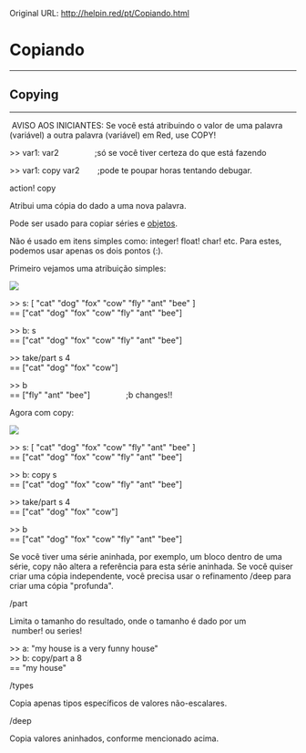 Original URL: <http://helpin.red/pt/Copiando.html>

# Copiando

* * *

## Copying

* * *

 AVISO AOS INICIANTES: Se você está atribuindo o valor de uma palavra (variável) a outra palavra (variável) em Red, use COPY!

&gt;&gt; var1: var2                ;só se você tiver certeza do que está fazendo

&gt;&gt; var1: copy var2        ;pode te poupar horas tentando debugar.

action! copy

Atribui uma cópia do dado a uma nova palavra.

Pode ser usado para copiar séries e [objetos](http://helpin.red/Objetos.html).

Não é usado em itens simples como: integer! float! char! etc. Para estes, podemos usar apenas os dois pontos (:).

Primeiro vejamos uma atribuição simples:

![](http://helpin.red/lib/copy1.png)

&gt;&gt; s: \[ "cat" "dog" "fox" "cow" "fly" "ant" "bee" ]  
\== \["cat" "dog" "fox" "cow" "fly" "ant" "bee"]

&gt;&gt; b: s  
\== \["cat" "dog" "fox" "cow" "fly" "ant" "bee"]

&gt;&gt; take/part s 4  
\== \["cat" "dog" "fox" "cow"]

&gt;&gt; b  
\== \["fly" "ant" "bee"]                ;b changes!!

Agora com copy:

![](http://helpin.red/lib/copy2.png)

&gt;&gt; s: \[ "cat" "dog" "fox" "cow" "fly" "ant" "bee" ]  
\== \["cat" "dog" "fox" "cow" "fly" "ant" "bee"]

&gt;&gt; b: copy s  
\== \["cat" "dog" "fox" "cow" "fly" "ant" "bee"]

&gt;&gt; take/part s 4  
\== \["cat" "dog" "fox" "cow"]

&gt;&gt; b  
\== \["cat" "dog" "fox" "cow" "fly" "ant" "bee"]

Se você tiver uma série aninhada, por exemplo, um bloco dentro de uma série, copy não altera a referência para esta série aninhada. Se você quiser criar uma cópia independente, você precisa usar o refinamento /deep para criar uma cópia "profunda".

/part

Limita o tamanho do resultado, onde o tamanho é dado por um  number! ou series!

&gt;&gt; a: "my house is a very funny house"  
&gt;&gt; b: copy/part a 8  
\== "my house"

/types

Copia apenas tipos específicos de valores não-escalares.

/deep

Copia valores aninhados, conforme mencionado acima.
